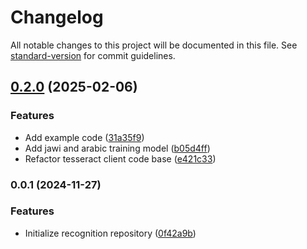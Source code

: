 # Changelog

All notable changes to this project will be documented in this file. See [standard-version](https://github.com/conventional-changelog/standard-version) for commit guidelines.

## [0.2.0](https://github.com/jawi-ocr/recognition/compare/v0.0.1...v0.2.0) (2025-02-06)


### Features

* Add example code ([31a35f9](https://github.com/jawi-ocr/recognition/commit/31a35f9758cf0fbc592617cf32f96bdc87670748))
* Add jawi and arabic training model ([b05d4ff](https://github.com/jawi-ocr/recognition/commit/b05d4fff78dbf241f7a0aa0169935fffbc045117))
* Refactor tesseract client code base ([e421c33](https://github.com/jawi-ocr/recognition/commit/e421c33b1df5a718a184f05f4adfad74e99d0eb0))

### 0.0.1 (2024-11-27)


### Features

* Initialize recognition repository ([0f42a9b](https://github.com/jawi-ocr/recognition/commit/0f42a9b6ce928cbe24be7d45210e45a4480f097a))

